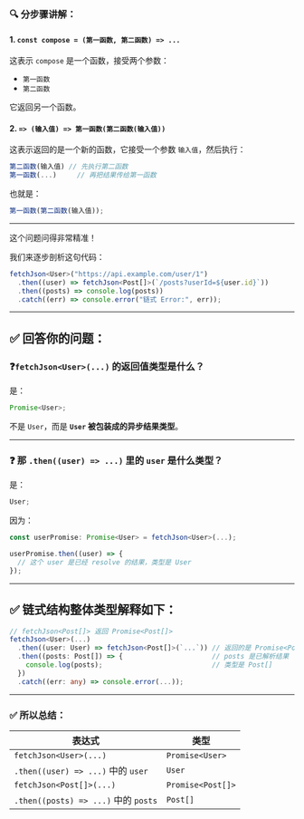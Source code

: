 ### 🔍 分步骤讲解：

#### 1. `const compose = (第一函数, 第二函数) => ...`

这表示 `compose` 是一个函数，接受两个参数：

- `第一函数`
- `第二函数`

它返回另一个函数。

#### 2. `=> (输入值) => 第一函数(第二函数(输入值))`

这表示返回的是一个新的函数，它接受一个参数 `输入值`，然后执行：

```js
第二函数(输入值) // 先执行第二函数
第一函数(...)     // 再把结果传给第一函数
```

也就是：

```js
第一函数(第二函数(输入值));
```

---

这个问题问得非常精准！

我们来逐步剖析这句代码：

```ts
fetchJson<User>("https://api.example.com/user/1")
  .then((user) => fetchJson<Post[]>(`/posts?userId=${user.id}`))
  .then((posts) => console.log(posts))
  .catch((err) => console.error("链式 Error:", err));
```

---

## ✅ 回答你的问题：

### ❓**`fetchJson<User>(...)` 的返回值类型是什么？**

是：

```ts
Promise<User>;
```

不是 `User`，而是 **`User` 被包装成的异步结果类型**。

---

### ❓ 那 `.then((user) => ...)` 里的 `user` 是什么类型？

是：

```ts
User;
```

因为：

```ts
const userPromise: Promise<User> = fetchJson<User>(...);

userPromise.then((user) => {
  // 这个 user 是已经 resolve 的结果，类型是 User
});
```

---

## ✅ 链式结构整体类型解释如下：

```ts
// fetchJson<Post[]> 返回 Promise<Post[]>
fetchJson<User>(...)
  .then((user: User) => fetchJson<Post[]>(`...`)) // 返回的是 Promise<Post[]>
  .then((posts: Post[]) => {                      // posts 是已解析结果
    console.log(posts);                           // 类型是 Post[]
  })
  .catch((err: any) => console.error(...));
```

---

### ✅ 所以总结：

| 表达式                               | 类型              |
| ------------------------------------ | ----------------- |
| `fetchJson<User>(...)`               | `Promise<User>`   |
| `.then((user) => ...)` 中的 `user`   | `User`            |
| `fetchJson<Post[]>(...)`             | `Promise<Post[]>` |
| `.then((posts) => ...)` 中的 `posts` | `Post[]`          |
